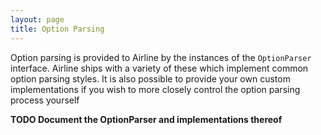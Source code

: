 ```yaml
---
layout: page
title: Option Parsing
---
```


Option parsing is provided to Airline by the instances of the `OptionParser` interface.  Airline ships with a variety of these which implement common option parsing styles.  It is also possible to provide your own custom implementations if you wish to more closely control the option parsing process yourself

**TODO Document the OptionParser and implementations thereof**